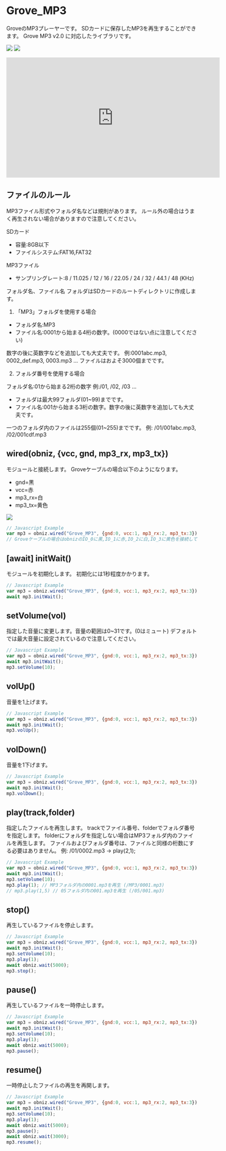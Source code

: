 # Grove_MP3
GroveのMP3プレーヤーです。
SDカードに保存したMP3を再生することができます。
Grove MP3 v2.0 に対応したライブラリです。

![](./image.jpg)
![](./image2.jpg)

<iframe width="560" height="315" src="https://www.youtube.com/embed/cCRMpeUk9HM" frameborder="0" allow="autoplay; encrypted-media" allowfullscreen></iframe>

## ファイルのルール
MP3ファイル形式やフォルダ名などは規則があります。
ルール外の場合はうまく再生されない場合がありますので注意してください。

SDカード

- 容量:8GB以下
- ファイルシステム:FAT16,FAT32

MP3ファイル

- サンプリングレート:8 / 11.025 / 12 / 16 / 22.05 / 24 / 32 / 44.1 / 48 (KHz)

フォルダ名、ファイル名
フォルダはSDカードのルートディレクトリに作成します。

1. 「MP3」フォルダを使用する場合

- フォルダ名:MP3
- ファイル名:0001から始まる4桁の数字。(0000ではない点に注意してください)

数字の後に英数字などを追加しても大丈夫です。
例:0001abc.mp3, 0002_def.mp3, 0003.mp3 ...
ファイルはおよそ3000個までです。

2. フォルダ番号を使用する場合

フォルダ名:01から始まる2桁の数字
例:/01, /02, /03 ...

- フォルダは最大99フォルダ(01~99)までです。
- ファイル名:001から始まる3桁の数字。数字の後に英数字を追加しても大丈夫です。

一つのフォルダ内のファイルは255個(01~255)までです。
例: /01/001abc.mp3, /02/001cdf.mp3

## wired(obniz, {vcc, gnd, mp3_rx, mp3_tx})
モジュールと接続します。
Groveケーブルの場合以下のようになります。

- gnd=黒
- vcc=赤
- mp3_rx=白
- mp3_tx=黄色

![](./wire.jpg)

```Javascript
// Javascript Example
var mp3 = obniz.wired("Grove_MP3", {gnd:0, vcc:1, mp3_rx:2, mp3_tx:3});
// Groveケーブルの場合はobnizのIO_0に黒,IO_1に赤,IO_2に白,IO_3に黄色を接続してください。
```

## [await] initWait()
モジュールを初期化します。
初期化には1秒程度かかります。
```javascript
// Javascript Example
var mp3 = obniz.wired("Grove_MP3", {gnd:0, vcc:1, mp3_rx:2, mp3_tx:3});
await mp3.initWait();
```

## setVolume(vol)
指定した音量に変更します。音量の範囲は0~31です。(0はミュート)
デフォルトでは最大音量に設定されているので注意してください。
```javascript
// Javascript Example
var mp3 = obniz.wired("Grove_MP3", {gnd:0, vcc:1, mp3_rx:2, mp3_tx:3});
await mp3.initWait();
mp3.setVolume(10);
```

## volUp()
音量を1上げます。
```javascript
// Javascript Example
var mp3 = obniz.wired("Grove_MP3", {gnd:0, vcc:1, mp3_rx:2, mp3_tx:3});
await mp3.initWait();
mp3.volUp();
```

## volDown()
音量を1下げます。
```javascript
// Javascript Example
var mp3 = obniz.wired("Grove_MP3", {gnd:0, vcc:1, mp3_rx:2, mp3_tx:3});
await mp3.initWait();
mp3.volDown();
```

## play(track,folder)
指定したファイルを再生します。
trackでファイル番号、folderでフォルダ番号を指定します。
folderにフォルダを指定しない場合はMP3フォルダ内のファイルを再生します。
ファイルおよびフォルダ番号は、ファイルと同様の桁数にする必要はありません。
例: /01/0002.mp3 -> play(2,1);
```javascript
// Javascript Example
var mp3 = obniz.wired("Grove_MP3", {gnd:0, vcc:1, mp3_rx:2, mp3_tx:3});
await mp3.initWait();
mp3.setVolume(10);
mp3.play(1); // MP3フォルダ内の0001.mp3を再生 (/MP3/0001.mp3)
// mp3.play(1,5) // 05フォルダ内の001.mp3を再生 (/05/001.mp3)
```

## stop()
再生しているファイルを停止します。
```javascript
// Javascript Example
var mp3 = obniz.wired("Grove_MP3", {gnd:0, vcc:1, mp3_rx:2, mp3_tx:3});
await mp3.initWait();
mp3.setVolume(10);
mp3.play(1);
await obniz.wait(5000);
mp3.stop();
```

## pause()
再生しているファイルを一時停止します。
```javascript
// Javascript Example
var mp3 = obniz.wired("Grove_MP3", {gnd:0, vcc:1, mp3_rx:2, mp3_tx:3});
await mp3.initWait();
mp3.setVolume(10);
mp3.play(1);
await obniz.wait(5000);
mp3.pause();
```

## resume()
一時停止したファイルの再生を再開します。
```javascript
// Javascript Example
var mp3 = obniz.wired("Grove_MP3", {gnd:0, vcc:1, mp3_rx:2, mp3_tx:3});
await mp3.initWait();
mp3.setVolume(10);
mp3.play(1);
await obniz.wait(5000);
mp3.pause();
await obniz.wait(3000);
mp3.resume();
```
